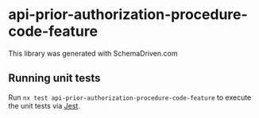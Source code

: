 
# api-prior-authorization-procedure-code-feature

This library was generated with SchemaDriven.com

## Running unit tests

Run `nx test api-prior-authorization-procedure-code-feature` to execute the unit tests via [Jest](https://jestjs.io).

